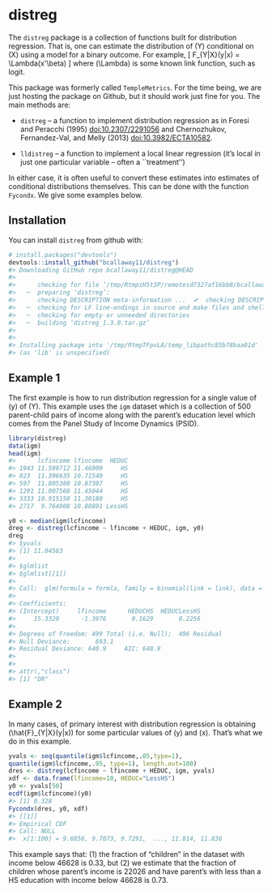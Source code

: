 
<!-- README.md is generated from README.Rmd. Please edit that file -->

# distreg

The `distreg` package is a collection of functions built for
distribution regression. That is, one can estimate the distribution of
\(Y\) conditional on \(X\) using a model for a binary outcome. For
example, \[
  F_{Y|X}(y|x) = \Lambda(x'\beta)
\] where \(\Lambda\) is some known link function, such as logit.

This package was formerly called `TempleMetrics`. For the time being, we
are just hosting the package on Github, but it should work just fine for
you. The main methods are:

  - `distreg` – a function to implement distribution regression as in
    Foresi and Peracchi (1995) <doi:10.2307/2291056> and Chernozhukov,
    Fernandez-Val, and Melly (2013) <doi:10.3982/ECTA10582>.

  - `lldistreg` – a function to implement a local linear regression
    (it’s local in just one particular variable – often a
    \`\`treatment’’)

In either case, it is often useful to convert these estimates into
estimates of conditional distributions themselves. This can be done with
the function `Fycondx`. We give some examples below.

## Installation

You can install `distreg` from github with:

``` r
# install.packages("devtools")
devtools::install_github("bcallaway11/distreg")
#> Downloading GitHub repo bcallaway11/distreg@HEAD
#> 
#>      checking for file ‘/tmp/RtmpiH5t3P/remotesd7327af16bb8/bcallaway11-distreg-ff2f263/DESCRIPTION’ ...  ✔  checking for file ‘/tmp/RtmpiH5t3P/remotesd7327af16bb8/bcallaway11-distreg-ff2f263/DESCRIPTION’
#>   ─  preparing ‘distreg’:
#>      checking DESCRIPTION meta-information ...  ✔  checking DESCRIPTION meta-information
#>   ─  checking for LF line-endings in source and make files and shell scripts
#>   ─  checking for empty or unneeded directories
#>   ─  building ‘distreg_1.3.0.tar.gz’
#>      
#> 
#> Installing package into '/tmp/RtmpTFpvLA/temp_libpathc85b78baa01d'
#> (as 'lib' is unspecified)
```

## Example 1

The first example is how to run distribution regression for a single
value of \(y\) of \(Y\). This example uses the `igm` dataset which is a
collection of 500 parent-child pairs of income along with the parent’s
education level which comes from the Panel Study of Income Dynamics
(PSID).

``` r
library(distreg)
data(igm)
head(igm)
#>      lcfincome lfincome  HEDUC
#> 1943 11.599712 11.46909     HS
#> 823  11.396635 10.71540     HS
#> 597  11.805380 10.87307     HS
#> 1291 11.007568 11.45044     HS
#> 3333 10.915150 11.30180     HS
#> 2717  9.764008 10.80891 LessHS
```

``` r
y0 <- median(igm$lcfincome)
dreg <- distreg(lcfincome ~ lfincome + HEDUC, igm, y0)
dreg
#> $yvals
#> [1] 11.04563
#> 
#> $glmlist
#> $glmlist[[1]]
#> 
#> Call:  glm(formula = formla, family = binomial(link = link), data = dta)
#> 
#> Coefficients:
#> (Intercept)     lfincome      HEDUCHS  HEDUCLessHS  
#>     15.3320      -1.3976       0.1629       0.2256  
#> 
#> Degrees of Freedom: 499 Total (i.e. Null);  496 Residual
#> Null Deviance:       693.1 
#> Residual Deviance: 640.9     AIC: 648.9
#> 
#> 
#> attr(,"class")
#> [1] "DR"
```

## Example 2

In many cases, of primary interest with distribution regression is
obtaining \(\hat{F}_{Y|X}(y|x)\) for some particular values of \(y\) and
\(x\). That’s what we do in this example.

``` r
yvals <- seq(quantile(igm$lcfincome,.05,type=1),
quantile(igm$lcfincome,.95, type=1), length.out=100)
dres <- distreg(lcfincome ~ lfincome + HEDUC, igm, yvals)
xdf <- data.frame(lfincome=10, HEDUC="LessHS")
y0 <- yvals[50]
ecdf(igm$lcfincome)(y0)
#> [1] 0.328
Fycondx(dres, y0, xdf)
#> [[1]]
#> Empirical CDF 
#> Call: NULL
#>  x[1:100] = 9.6856, 9.7073, 9.7291,  ..., 11.814, 11.836
```

This example says that: (1) the fraction of “children” in the dataset
with income below 46628 is 0.33, but (2) we estimate that the fraction
of children whose parent’s income is 22026 and have parent’s with less
than a HS education with income below 46628 is 0.73.
